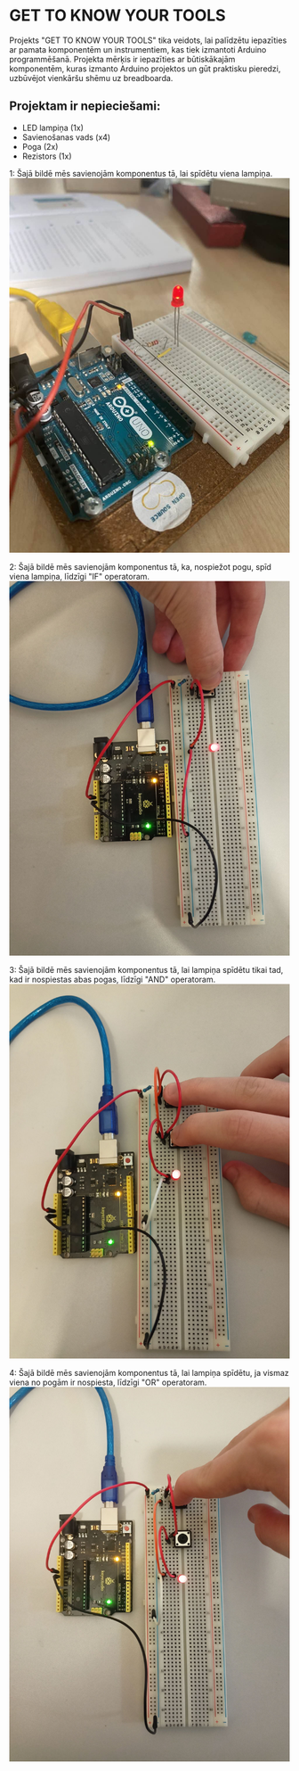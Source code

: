 # GET TO KNOW YOUR TOOLS

Projekts "GET TO KNOW YOUR TOOLS" tika veidots, lai palīdzētu iepazīties ar pamata komponentēm un instrumentiem, kas tiek izmantoti Arduino programmēšanā. Projekta mērķis ir iepazīties ar būtiskākajām komponentēm, kuras izmanto Arduino projektos un gūt praktisku pieredzi, uzbūvējot vienkāršu shēmu uz breadboarda.

## Projektam ir nepieciešami:

- LED lampiņa (1x)
- Savienošanas vads (x4)
- Poga (2x)
- Rezistors (1x)

1: Šajā bildē mēs savienojām komponentus tā, lai spīdētu viena lampiņa. 
![1.attēls](arduino1.jpg)

2: Šajā bildē mēs savienojām komponentus tā, ka, nospiežot pogu, spīd viena lampiņa, līdzīgi "IF" operatoram.
![2.attēls](arduino1.2.jpg)

3: Šajā bildē mēs savienojām komponentus tā, lai lampiņa spīdētu tikai tad, kad ir nospiestas abas pogas, līdzīgi "AND" operatoram.
![3.attēls](arduino1.3.jpg)

4: Šajā bildē mēs savienojām komponentus tā, lai lampiņa spīdētu, ja vismaz viena no pogām ir nospiesta, līdzīgi "OR" operatoram.
![4.attēls](arduino1.4.jpg)

